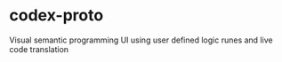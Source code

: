 # codex-proto
Visual semantic programming UI using user defined logic runes and live code translation
